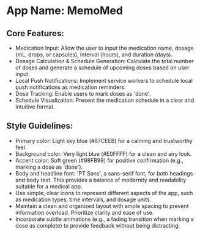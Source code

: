 # **App Name**: MemoMed

## Core Features:

- Medication Input: Allow the user to input the medication name, dosage (mL, drops, or capsules), interval (hours), and duration (days).
- Dosage Calculation & Schedule Generation: Calculate the total number of doses and generate a schedule of upcoming doses based on user input.
- Local Push Notifications: Implement service workers to schedule local push notifications as medication reminders.
- Dose Tracking: Enable users to mark doses as 'done'.
- Schedule Visualization: Present the medication schedule in a clear and intuitive format.

## Style Guidelines:

- Primary color: Light sky blue (#87CEEB) for a calming and trustworthy feel.
- Background color: Very light blue (#E0FFFF) for a clean and airy look.
- Accent color: Soft green (#98FB98) for positive confirmation (e.g., marking a dose as 'done').
- Body and headline font: 'PT Sans', a sans-serif font, for both headings and body text. This provides a balance of modernity and readability suitable for a medical app.
- Use simple, clear icons to represent different aspects of the app, such as medication types, time intervals, and dosage units.
- Maintain a clean and organized layout with ample spacing to prevent information overload. Prioritize clarity and ease of use.
- Incorporate subtle animations (e.g., a fading transition when marking a dose as complete) to provide feedback without being distracting.